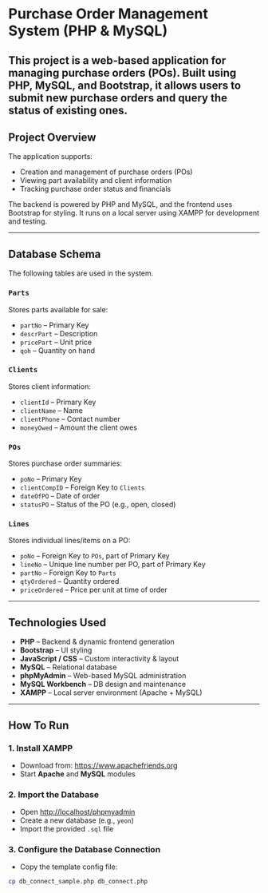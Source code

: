 # Purchase Order Management System (PHP & MySQL)

This project is a web-based application for managing **purchase orders (POs)**. Built using PHP, MySQL, and Bootstrap, it allows users to **submit new purchase orders** and **query the status of existing ones**. 
---

## Project Overview

The application supports:
- Creation and management of purchase orders (POs)
- Viewing part availability and client information
- Tracking purchase order status and financials

The backend is powered by PHP and MySQL, and the frontend uses Bootstrap for styling. It runs on a local server using XAMPP for development and testing.

---

## Database Schema

The following tables are used in the system.

### `Parts`
Stores parts available for sale:
- `partNo` – Primary Key
- `descrPart` – Description
- `pricePart` – Unit price
- `qoh` – Quantity on hand

### `Clients`
Stores client information:
- `clientId` – Primary Key
- `clientName` – Name
- `clientPhone` – Contact number
- `moneyOwed` – Amount the client owes

### `POs`
Stores purchase order summaries:
- `poNo` – Primary Key
- `clientCompID` – Foreign Key to `Clients`
- `dateOfPO` – Date of order
- `statusPO` – Status of the PO (e.g., open, closed)

### `Lines`
Stores individual lines/items on a PO:
- `poNo` – Foreign Key to `POs`, part of Primary Key
- `lineNo` – Unique line number per PO, part of Primary Key
- `partNo` – Foreign Key to `Parts`
- `qtyOrdered` – Quantity ordered
- `priceOrdered` – Price per unit at time of order

---

## Technologies Used

- **PHP** – Backend & dynamic frontend generation
- **Bootstrap** – UI styling
- **JavaScript / CSS** – Custom interactivity & layout
- **MySQL** – Relational database
- **phpMyAdmin** – Web-based MySQL administration
- **MySQL Workbench** – DB design and maintenance
- **XAMPP** – Local server environment (Apache + MySQL)

---

## How To Run

### 1. Install XAMPP
- Download from: https://www.apachefriends.org
- Start **Apache** and **MySQL** modules

### 2. Import the Database
- Open [http://localhost/phpmyadmin](http://localhost/phpmyadmin)
- Create a new database (e.g., `yeon`)
- Import the provided `.sql` file

### 3. Configure the Database Connection
- Copy the template config file:

```bash
cp db_connect_sample.php db_connect.php